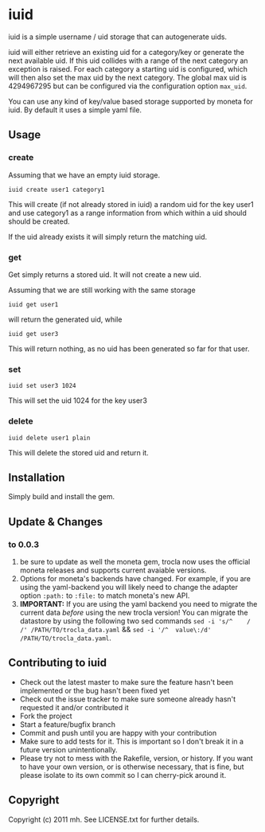 # iuid

iuid is a simple username / uid storage that can autogenerate uids.

iuid will either retrieve an existing uid for a category/key or generate the next available
uid. If this uid collides with a range of the next category an exception is raised.
For each category a starting uid is configured, which will then also set the max uid by the
next category. The global max uid is 4294967295 but can be configured via the configuration
option `max_uid`.

You can use any kind of key/value based storage supported by moneta for
iuid. By default it uses a simple yaml file.

## Usage

### create

Assuming that we have an empty iuid storage.

    iuid create user1 category1

This will create (if not already stored in iuid) a random uid for the key
user1 and use category1 as a range information from which within a uid should
should be created.

If the uid already exists it will simply return the matching uid.

### get

Get simply returns a stored uid. It will not create a new uid.

Assuming that we are still working with the same storage

    iuid get user1

will return the generated uid, while

    iuid get user3

This will return nothing, as no uid has been generated so far for that user.

### set

    iuid set user3 1024

This will set the uid 1024 for the key user3

### delete

    iuid delete user1 plain

This will delete the stored uid and return it.

## Installation

Simply build and install the gem.

## Update & Changes

### to 0.0.3

1. be sure to update as well the moneta gem, trocla now uses the official moneta releases and supports current avaiable versions.
1. Options for moneta's backends have changed. For example, if you are using the yaml-backend you will likely need to change the adapter option `:path:` to `:file:` to match moneta's new API.
1. **IMPORTANT:** If you are using the yaml backend you need to migrate the current data *before* using the new trocla version! You can migrate the datastore by using the following two sed commands `sed -i 's/^    /  /' /PATH/TO/trocla_data.yaml` && `sed -i '/^  value\:/d' /PATH/TO/trocla_data.yaml`.


## Contributing to iuid
 
* Check out the latest master to make sure the feature hasn't been implemented or the bug hasn't been fixed yet
* Check out the issue tracker to make sure someone already hasn't requested it and/or contributed it
* Fork the project
* Start a feature/bugfix branch
* Commit and push until you are happy with your contribution
* Make sure to add tests for it. This is important so I don't break it in a future version unintentionally.
* Please try not to mess with the Rakefile, version, or history. If you want to have your own version, or is otherwise necessary, that is fine, but please isolate to its own commit so I can cherry-pick around it.

## Copyright

Copyright (c) 2011 mh. See LICENSE.txt for
further details.

